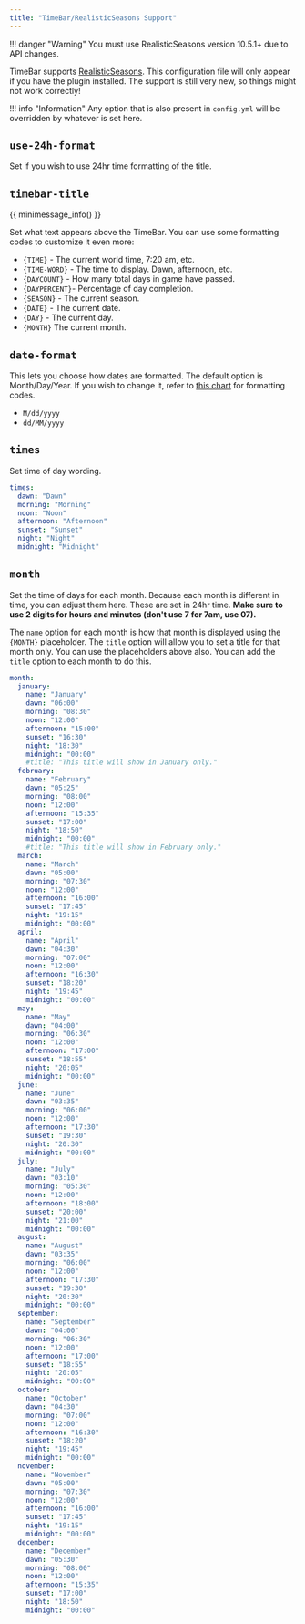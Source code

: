 ```yaml
---
title: "TimeBar/RealisticSeasons Support"
---
```

!!! danger "Warning"
    You must use RealisticSeasons version 10.5.1+ due to API changes.

TimeBar supports [RealisticSeasons](https://www.spigotmc.org/resources/93275/). This configuration file will only appear if you have the plugin installed. The support is still very new, so things might not work correctly!

!!! info "Information"
    Any option that is also present in `config.yml` will be overridden by whatever is set here.

## `use-24h-format`
Set if you wish to use 24hr time formatting of the title.

## `timebar-title`
{{ minimessage_info() }}

Set what text appears above the TimeBar. You can use some formatting codes to customize it even more:

- `{TIME}` - The current world time, 7:20 am, etc.
- `{TIME-WORD}` - The time to display. Dawn, afternoon, etc.
- `{DAYCOUNT}` - How many total days in game have passed.
- `{DAYPERCENT}`- Percentage of day completion.
- `{SEASON}` - The current season.
- `{DATE}` - The current date.
- `{DAY}` - The current day.
- `{MONTH}` The current month.

## `date-format`
This lets you choose how dates are formatted. The default option is Month/Day/Year. If you wish to change it, refer to [this chart](https://www.digitalocean.com/community/tutorials/java-simpledateformat-java-date-format#java-simpledateformat) for formatting codes.

- `M/dd/yyyy`
- `dd/MM/yyyy`

## `times`
Set time of day wording.
```yaml
times:
  dawn: "Dawn"
  morning: "Morning"
  noon: "Noon"
  afternoon: "Afternoon"
  sunset: "Sunset"
  night: "Night"
  midnight: "Midnight"
```

## `month`
Set the time of days for each month. Because each month is different in time, you can adjust them here. These are set in 24hr time. **Make sure to use 2 digits for hours and minutes (don't use 7 for 7am, use 07).**

The `name` option for each month is how that month is displayed using the `{MONTH}` placeholder. The `title` option will allow you to set a title for that month only. You can use the placeholders above also. You can add the `title` option to each month to do this.
```yaml
month:
  january:
    name: "January"
    dawn: "06:00"
    morning: "08:30"
    noon: "12:00"
    afternoon: "15:00"
    sunset: "16:30"
    night: "18:30"
    midnight: "00:00"
    #title: "This title will show in January only."
  february:
    name: "February"
    dawn: "05:25"
    morning: "08:00"
    noon: "12:00"
    afternoon: "15:35"
    sunset: "17:00"
    night: "18:50"
    midnight: "00:00"
    #title: "This title will show in February only."
  march:
    name: "March"
    dawn: "05:00"
    morning: "07:30"
    noon: "12:00"
    afternoon: "16:00"
    sunset: "17:45"
    night: "19:15"
    midnight: "00:00"
  april:
    name: "April"
    dawn: "04:30"
    morning: "07:00"
    noon: "12:00"
    afternoon: "16:30"
    sunset: "18:20"
    night: "19:45"
    midnight: "00:00"
  may:
    name: "May"
    dawn: "04:00"
    morning: "06:30"
    noon: "12:00"
    afternoon: "17:00"
    sunset: "18:55"
    night: "20:05"
    midnight: "00:00"
  june:
    name: "June"
    dawn: "03:35"
    morning: "06:00"
    noon: "12:00"
    afternoon: "17:30"
    sunset: "19:30"
    night: "20:30"
    midnight: "00:00"
  july:
    name: "July"
    dawn: "03:10"
    morning: "05:30"
    noon: "12:00"
    afternoon: "18:00"
    sunset: "20:00"
    night: "21:00"
    midnight: "00:00"
  august:
    name: "August"
    dawn: "03:35"
    morning: "06:00"
    noon: "12:00"
    afternoon: "17:30"
    sunset: "19:30"
    night: "20:30"
    midnight: "00:00"
  september:
    name: "September"
    dawn: "04:00"
    morning: "06:30"
    noon: "12:00"
    afternoon: "17:00"
    sunset: "18:55"
    night: "20:05"
    midnight: "00:00"
  october:
    name: "October"
    dawn: "04:30"
    morning: "07:00"
    noon: "12:00"
    afternoon: "16:30"
    sunset: "18:20"
    night: "19:45"
    midnight: "00:00"
  november:
    name: "November"
    dawn: "05:00"
    morning: "07:30"
    noon: "12:00"
    afternoon: "16:00"
    sunset: "17:45"
    night: "19:15"
    midnight: "00:00"
  december:
    name: "December"
    dawn: "05:30"
    morning: "08:00"
    noon: "12:00"
    afternoon: "15:35"
    sunset: "17:00"
    night: "18:50"
    midnight: "00:00"
```